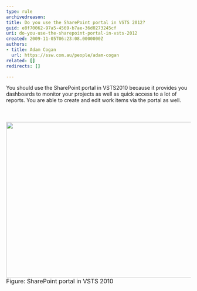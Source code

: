 ```yaml
---
type: rule
archivedreason: 
title: Do you use the SharePoint portal in VSTS 2012?
guid: e8f70062-97a5-4569-b7ae-36d0273245cf
uri: do-you-use-the-sharepoint-portal-in-vsts-2012
created: 2009-11-05T06:23:08.0000000Z
authors:
- title: Adam Cogan
  url: https://ssw.com.au/people/adam-cogan
related: []
redirects: []

---
```



You should use the SharePoint portal in VSTS2010 because it provides you dashboards to monitor your projects as well as quick access to a lot of reports. You are able to create and edit work items via the portal as well. <br>
<br><excerpt class='endintro'></excerpt><br>
<br><img width="618" height="424" class="ms-rteCustom-ImageArea" src="/Management/RulestoBetterWorkItems/PublishingImages/VSTS2010-SharePointPortal.jpg" alt="" /><br><font class="ms-rteCustom-FigureNormal" size="+0">Figure&#58; SharePoint portal in VSTS 2010 </font><br><br><br>


